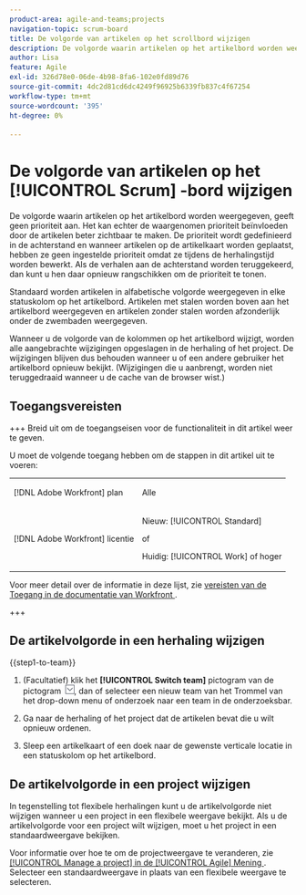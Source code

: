 ```yaml
---
product-area: agile-and-teams;projects
navigation-topic: scrum-board
title: De volgorde van artikelen op het scrollbord wijzigen
description: De volgorde waarin artikelen op het artikelbord worden weergegeven, geeft geen prioriteit aan. Het kan echter de waargenomen prioriteit beïnvloeden door de artikelen beter zichtbaar te maken. Standaard worden artikelen in alfabetische volgorde weergegeven in elke kolom van [!UICONTROL status] op het artikelbord.
author: Lisa
feature: Agile
exl-id: 326d78e0-06de-4b98-8fa6-102e0fd89d76
source-git-commit: 4dc2d81cd6dc4249f96925b6339fb837c4f67254
workflow-type: tm+mt
source-wordcount: '395'
ht-degree: 0%

---
```


# De volgorde van artikelen op het [!UICONTROL Scrum] -bord wijzigen

De volgorde waarin artikelen op het artikelbord worden weergegeven, geeft geen prioriteit aan. Het kan echter de waargenomen prioriteit beïnvloeden door de artikelen beter zichtbaar te maken. De prioriteit wordt gedefinieerd in de achterstand en wanneer artikelen op de artikelkaart worden geplaatst, hebben ze geen ingestelde prioriteit omdat ze tijdens de herhalingstijd worden bewerkt. Als de verhalen aan de achterstand worden teruggekeerd, dan kunt u hen daar opnieuw rangschikken om de prioriteit te tonen.

Standaard worden artikelen in alfabetische volgorde weergegeven in elke statuskolom op het artikelbord. Artikelen met stalen worden boven aan het artikelbord weergegeven en artikelen zonder stalen worden afzonderlijk onder de zwembaden weergegeven.

Wanneer u de volgorde van de kolommen op het artikelbord wijzigt, worden alle aangebrachte wijzigingen opgeslagen in de herhaling of het project. De wijzigingen blijven dus behouden wanneer u of een andere gebruiker het artikelbord opnieuw bekijkt. (Wijzigingen die u aanbrengt, worden niet teruggedraaid wanneer u de cache van de browser wist.)

## Toegangsvereisten

+++ Breid uit om de toegangseisen voor de functionaliteit in dit artikel weer te geven.

U moet de volgende toegang hebben om de stappen in dit artikel uit te voeren:

<table style="table-layout:auto"> 
 <tbody> 
  <tr> 
   <td role="rowheader">[!DNL Adobe Workfront] plan</td> 
   <td> <p>Alle</p> </td> 
  </tr> 
  <tr> 
   <td role="rowheader">[!DNL Adobe Workfront] licentie</td> 
   <td> <p>Nieuw: [!UICONTROL Standard]</p> 
   of
   <p>Huidig: [!UICONTROL Work] of hoger</p> </td> 
  </tr>
 </tbody> 
</table>

Voor meer detail over de informatie in deze lijst, zie [ vereisten van de Toegang in de documentatie van Workfront ](/help/quicksilver/administration-and-setup/add-users/access-levels-and-object-permissions/access-level-requirements-in-documentation.md).

+++

## De artikelvolgorde in een herhaling wijzigen

{{step1-to-team}}

1. (Facultatief) klik het **[!UICONTROL Switch team]** pictogram van de pictogram ![ Schakelaar teampictogram ](assets/switch-team-icon.png), dan of selecteer een nieuw team van het Trommel van het drop-down menu of onderzoek naar een team in de onderzoeksbar.

1. Ga naar de herhaling of het project dat de artikelen bevat die u wilt opnieuw ordenen.
1. Sleep een artikelkaart of een doek naar de gewenste verticale locatie in een statuskolom op het artikelbord.

## De artikelvolgorde in een project wijzigen

In tegenstelling tot flexibele herhalingen kunt u de artikelvolgorde niet wijzigen wanneer u een project in een flexibele weergave bekijkt. Als u de artikelvolgorde voor een project wilt wijzigen, moet u het project in een standaardweergave bekijken.

Voor informatie over hoe te om de projectweergave te veranderen, zie [[!UICONTROL Manage a project] in de [!UICONTROL Agile] Mening ](../../../manage-work/projects/manage-projects/manage-projects-in-agile-view.md). Selecteer een standaardweergave in plaats van een flexibele weergave te selecteren.
